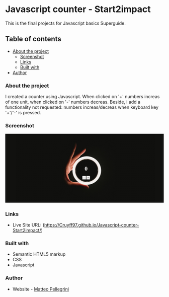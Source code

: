# Javascript counter -  Start2impact

This is the final projects for Javascript basics Superguide. 

## Table of contents
- [About the project](#abouttheproject)
  - [Screenshot](#screenshot)
  - [Links](#links)
  - [Built with](#built-with)
- [Author](#author)

### About the project
I created a counter using Javascript. When clicked on '+' numbers increas of one unit, when clicked on '-' numbers decreas. 
Beside, i add a functionality not requested: numbers increas/decreas when keyboard key '+'/'-' is pressed.

### Screenshot

![screenshot pc](./img/screenshot-pc.png)

### Links

- Live Site URL: (https://Cruyff97.github.io/Javascript-counter-Start2impact/)

### Built with

- Semantic HTML5 markup
- CSS 
- Javascript

### Author

- Website - [Matteo Pellegrini](https://cruyff97.github.io/)
